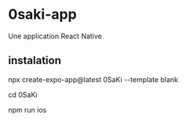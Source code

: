 # 0saki-app
Une application React Native


## instalation 

npx create-expo-app@latest 0SaKi --template blank

cd 0SaKi

npm run ios